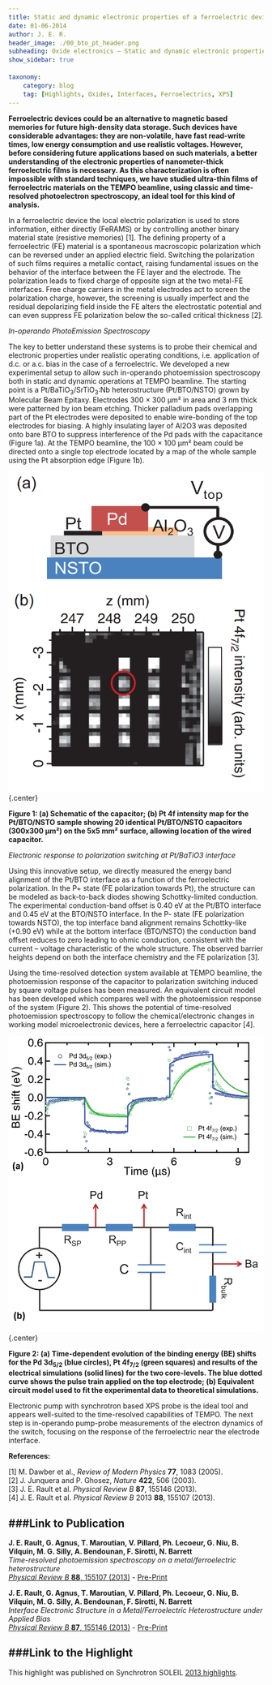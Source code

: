 ```yaml
---
title: Static and dynamic electronic properties of a ferroelectric device
date: 01-06-2014
author: J. E. R.
header_image: ./00_bto_pt_header.png
subheading: Oxide electronics – Static and dynamic electronic properties of a ferroelectric device
show_sidebar: true

taxonomy:
    category: blog
    tag: [Highlights, Oxides, Interfaces, Ferroelectrics, XPS]
---
```


**Ferroelectric devices could be an alternative to magnetic based memories for future high-density data storage. Such devices have considerable advantages: they are non-volatile, have fast read-write times, low energy consumption and use realistic voltages. However, before considering future applications based on such materials, a better understanding of the electronic properties of nanometer-thick ferroelectric films is necessary. As this characterization is often impossible with standard techniques, we have studied ultra-thin films of ferroelectric materials on the TEMPO beamline, using classic and time-resolved photoelectron spectroscopy, an ideal tool for this kind of analysis.**

In a ferroelectric device the local electric polarization is used to store information, either directly (FeRAMS) or by controlling another binary material state (resistive memories) [1]. The defining property of a ferroelectric (FE) material is a spontaneous macroscopic polarization which can be reversed under an applied electric field. Switching the polarization of such films requires a metallic contact, raising fundamental issues on the behavior of the interface between the FE layer and the electrode. The polarization leads to fixed charge of opposite sign at the two metal-FE interfaces. Free charge carriers in the metal electrodes act to screen the polarization charge, however, the screening is usually imperfect and the residual depolarizing field inside the FE alters the electrostatic potential and can even suppress FE polarization below the so-called critical thickness [2].

*In-operando PhotoEmission Spectroscopy*

The key to better understand these systems is to probe their chemical and electronic properties under realistic operating conditions, i.e. application of d.c. or a.c. bias in the case of a ferroelectric. We developed a new experimental setup to allow such in-operando photoemission spectroscopy both in static and dynamic operations at TEMPO beamline. The starting point is a Pt/BaTiO<sub>3</sub>/SrTiO<sub>3</sub>:Nb heterostructure (Pt/BTO/NSTO) grown by Molecular Beam Epitaxy. Electrodes 300 × 300 μm² in area and 3 nm thick were patterned by ion beam etching. Thicker palladium pads overlapping part of the Pt electrodes were deposited to enable wire-bonding of the top electrodes for biasing. A highly insulating layer of Al2O3 was deposited onto bare BTO to suppress interference of the Pd pads with the capacitance (Figure 1a). At the TEMPO beamline, the 100 × 100 µm² beam could be directed onto a single top electrode located by a map of the whole sample using the Pt absorption edge (Figure 1b).

![Figure 1](01_figure1.png?resize=600,600)  {.center}


__Figure 1: (a) Schematic of the capacitor; (b) Pt 4f intensity map for the Pt/BTO/NSTO sample showing 20 identical Pt/BTO/NSTO capacitors (300x300 µm²) on the 5x5 mm² surface, allowing location of the wired capacitor.__

*Electronic response to polarization switching at Pt/BaTiO3 interface*

Using this innovative setup, we directly measured the energy band alignment of the Pt/BTO interface as a function of the ferroelectric polarization. In the P+ state (FE polarization towards Pt), the structure can be modeled as back-to-back diodes showing Schottky-limited conduction. The experimental conduction-band offset is 0.40 eV at the Pt/BTO interface and 0.45 eV at the BTO/NSTO interface. In the P- state (FE polarization towards NSTO), the top interface band alignment remains Schottky-like (+0.90 eV) while at the bottom interface (BTO/NSTO) the conduction band offset reduces to zero leading to ohmic conduction, consistent with the current – voltage characteristic of the whole structure. The observed barrier heights depend on both the interface chemistry and the FE polarization [3].

Using the time-resolved detection system available at TEMPO beamline, the photoemission response of the capacitor to polarization switching induced by square voltage pulses has been measured. An equivalent circuit model has been developed which compares well with the photoemission response of the system (Figure 2). This shows the potential of time-resolved photoemission spectroscopy to follow the chemical/electronic changes in working model microelectronic devices, here a ferroelectric capacitor [4].

![Figure 2](02_figure2.png?resize=600,600)  {.center}

__Figure 2: (a) Time-dependent evolution of the binding energy (BE) shifts for the Pd 3d<sub>5/2</sub> (blue circles), Pt 4f<sub>7/2</sub> (green squares) and results of the electrical simulations (solid lines) for the two core-levels. The blue dotted curve shows the pulse train applied on the top electrode; (b) Equivalent circuit model used to fit the experimental data to theoretical simulations.__

Electronic pump with synchrotron based XPS probe is the ideal tool and appears well-suited to the time-resolved capabilities of TEMPO. The next step is in-operando pump-probe measurements of the electron dynamics of the switch, focusing on the response of the ferroelectric near the electrode interface.

__References:__

[1] M. Dawber et al., *Review of Modern Physics* **77**, 1083 (2005).  
[2] J. Junquera and P. Ghosez, *Nature* **422**, 506 (2003).  
[3] J. E. Rault et al. *Physical Review B* **87**, 155146 (2013).  
[4] J. E. Rault et al. *Physical Review B* 2013 **88**, 155107 (2013).  


###Link to Publication
---

__J. E. Rault, G. Agnus, T. Maroutian, V. Pillard, Ph. Lecoeur, G. Niu, B. Vilquin, M. G. Silly, A. Bendounan, F. Sirotti, N. Barrett__  
*Time-resolved photoemission spectroscopy on a metal/ferroelectric heterostructure*  
[*Physical Review B* **88**, 155107 (2013)](https://journals.aps.org/prb/abstract/10.1103/PhysRevB.88.155107) - [Pre-Print](https://arxiv.org/abs/1307.3769)

__J. E. Rault, G. Agnus, T. Maroutian, V. Pillard, Ph. Lecoeur, G. Niu, B. Vilquin, M. G. Silly, A. Bendounan, F. Sirotti, N. Barrett__  
*Interface Electronic Structure in a Metal/Ferroelectric Heterostructure under Applied Bias*  
[*Physical Review B* **87**, 155146 (2013)](http://prb.aps.org/abstract/PRB/v87/i15/e155146) - [Pre-Print](https://arxiv.org/abs/1302.4603)

###Link to the Highlight
---

This highlight was published on Synchrotron SOLEIL [2013 highlights](http://www.highlights-synchrotron-soleil.fr/Highlights-2013-booklet/#28/z).
